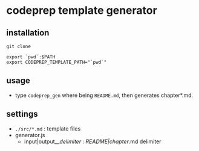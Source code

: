 # codeprep template generator

## installation
```
git clone

export `pwd`:$PATH
export CODEPREP_TEMPLATE_PATH="`pwd`"
```

## usage
- type `codeprep_gen` where being `README.md`, then generates chapter*.md.


## settings
- `./src/*.md` : template files
- generator.js
  - input|output_*_delimiter : README|chapter*.md delimiter
